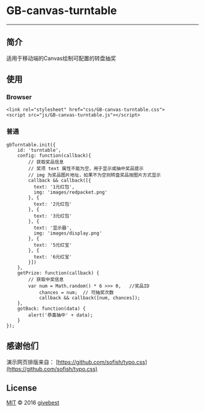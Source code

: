 # GB-canvas-turntable
----

## 简介

适用于移动端的Canvas绘制可配置的转盘抽奖
  

## 使用

### Browser
	
	<link rel="stylesheet" href="css/GB-canvas-turntable.css">
	<script src="js/GB-canvas-turntable.js"></script>


### 普通


	gbTurntable.init({
        id: 'turntable',
        config: function(callback){
            // 获取奖品信息
            // 奖项 text 属性不能为空，用于显示或抽中奖品提示
            // img 为奖品图片地址，如果不为空则转盘奖品按图片方式显示
            callback && callback([{
              text: '1元红包',
              img: 'images/redpacket.png'
            }, {
              text: '2元红包'
            }, {
              text: '3元红包'
            }, {
              text: '显示器',
              img: 'images/display.png'
            }, {
              text: '5元红宝'
            }, {
              text: '6元红宝'
            }])
        },
        getPrize: function(callback) {
            // 获取中奖信息
            var num = Math.random() * 6 >>> 0,   //奖品ID
                chances = num;  // 可抽奖次数
                callback && callback([num, chances]);   
        },
        gotBack: function(data) {
            alert('恭喜抽中' + data);
        }
    });







## 感谢他们

演示网页排版来自： [https://github.com/sofish/typo.css](https://github.com/sofish/typo.css)       



## License

[MIT](./LICENSE) © 2016 [givebest](https://github.com/givebest)

 
